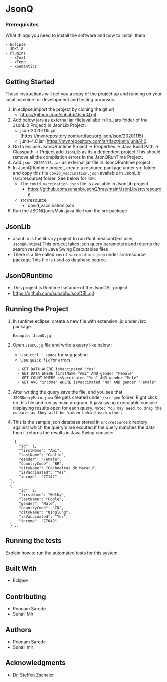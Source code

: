 # JsonQ

### Prerequisites

What things you need to install the software and how to install them

```
- Eclipse
- JDK1.8
- Plugins
  - xText
  - xTend
  - xSemantics    
```

## Getting Started

These instructions will get you a copy of the project up and running on your local machine for development and testing purposes. 

1. In eclipse,import the project by cloning the git uri
      - https://github.com/suhabb/JsonQ.git
2. Add below jars as external jar file(availabe in lib_jars folder of the JsonLib Project) in JsonLib Project.
    - json-20201115.jar (https://mvnrepository.com/artifact/org.json/json/20201115)
    - junit-4.0.jar (https://mvnrepository.com/artifact/junit/junit/4.0
3. Go to eclipse JsonQRuntime Project -> Properties -> Java Build Path -> Classpath -> Project add `JsonLib` as its a dependent project.This should remove all the compilation errors in the JsonQRunTime Project.
4. Add ``json-20201115.jar`` as external jar file in JsonQRuntime project .
5.  In JsonQRuntime project, create a resource package under src folder and copy this file ``covid_vaccination.json`` available in JsonLib (src/resource) folder. See below for link:
      - The ``covid_vaccination.json`` file is available in JsonLib project.
        - https://github.com/suhabb/JsonQ/tree/main/JsonLib/src/resource
      - src/resource
        - covid_vaccination.json
  6. Run the JSONQueryMain.java file from the src package
  
## JsonLib
  - JsonLib is the library project to run RuntimeJsonQEclipse( ``JsonQRuntime``).This project takes json query parameters and returns the search results in Java Swing Executables files
  - There is a file called ``covid_vaccination.json`` under src/resource package.This file is used as database source.
 
## JsonQRuntime
  - This project is Runtime Isntance of the JsonDSL project.
  - https://github.com/suhabb/JsonDSL.git
     
## Running the Project

1. In runtime eclipse, create a  new file with extension .jq under /src package.
    ```
    Example: JsonQ.jq
    ```
3. Open ```JsonQ.jq``` file and write a query like below :
    - Use ``ctrl + space`` for suggestion.
    - Use `quick fix` for errors.
    ```
      - GET DATA WHERE isVaccinated "Yes"
      - GET DATA WHERE firstName "Ami" AND gender "Female"
      - GET COUNT WHERE isVaccinated "Yes" AND gender "Male"
      - GET AVG "income" WHERE isVaccinated "No" AND gender "Female"
    ```
    
  4.  After writing the query save the file, and you see that ```JSONQueryMain.java``` file gets created under ``/src-gen`` folder. Right click on this file and       run as main program. A java swing executable console displaying results open for each query.
      ``Note: You may need to drag the console as they will be hidden behind each other.``
  5. This is the sample json database stored in `src/resource` directory againist which the query's are excuted.If the query matches the data then it returns the results in Java Swing console: 
  ```
      {
        "id": 1,
        "firstName": "Ami",
        "lastName": "Canlin",
        "gender": "Female",
        "countryCode": "BR",
        "cityName": "Cachoeiras de Macacu",
        "isVaccinated": "Yes",
        "income": "77142"
    },
    {
        "id": 2,
        "firstName": "Welby",
        "lastName": "Cogle",
        "gender": "Male",
        "countryCode": "CN",
        "cityName": "Qinglung",
        "isVaccinated": "Yes",
        "income": "77048"
    } ...
  ```
    

## Running the tests

Explain how to run the automated tests for this system


## Built With

* Eclipse 

## Contributing

 - Poonam Sarode
 - Suhail Mir


## Authors

* Poonam Sarode
* Suhail mir

## Acknowledgments

* Dr. Steffen Zschaler

